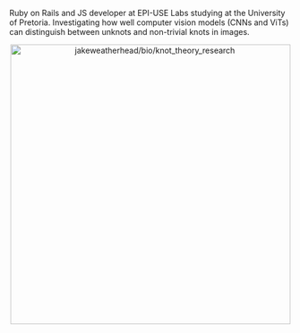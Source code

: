 Ruby on Rails and JS developer at EPI-USE Labs studying at the University of Pretoria. Investigating how well computer vision models (CNNs and ViTs) can distinguish between unknots and non-trivial knots in images.  

<div align="center">
  <img src="[https://github.com/user-attachments/assets/2400ae01-e4e7-486b-a67c-b9b6020f6c77](https://github.com/user-attachments/assets/2400ae01-e4e7-486b-a67c-b9b6020f6c77)" alt="jakeweatherhead/bio/knot_theory_research" width="500"/>
</div>
